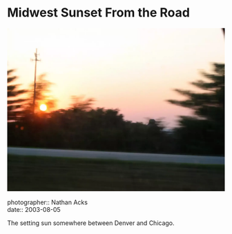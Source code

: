 # Midwest Sunset From the Road

![The setting sun somewhere on the road between Denver and Chicago](assets/2003-08-05-midwest-sunset-from-the-road.webp)

photographer:: Nathan Acks  
date:: 2003-08-05

The setting sun somewhere between Denver and Chicago.
